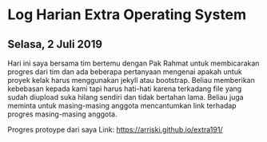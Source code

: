 # Log Harian Extra Operating System
## Selasa, 2 Juli 2019

Hari ini saya bersama tim bertemu dengan Pak Rahmat untuk membicarakan progres dari tim dan ada beberapa pertanyaan mengenai
apakah untuk proyek kelak harus menggunakan jekyll atau bootstrap. Beliau memberikan kebebasan kepada kami tapi harus hati-hati karena
terkadang file yang sudah diupload suka hilang sendiri dan tidak bertahan lama.
Beliau juga meminta untuk masing-masing anggota mencantumkan link terhadap progres masing-masing anggota.

Progres protoype dari saya
Link: https://arriski.github.io/extra191/
